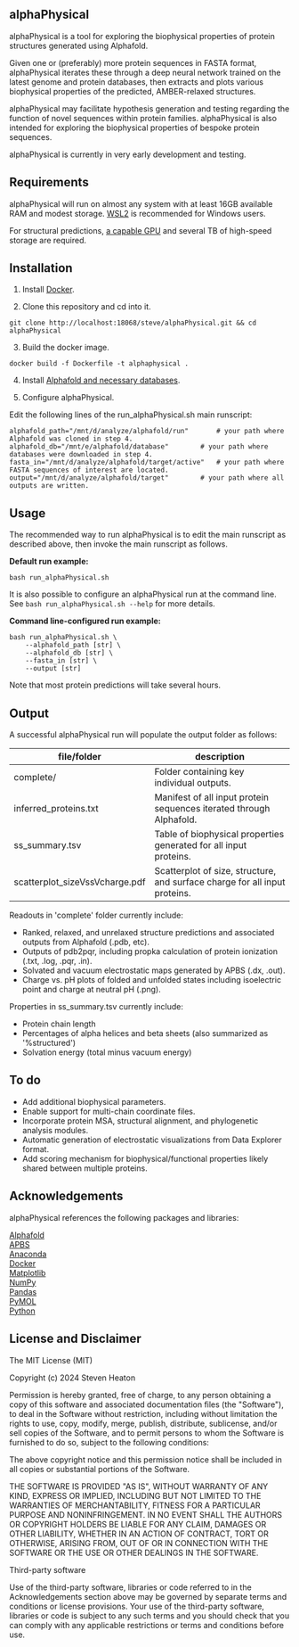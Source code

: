 ## alphaPhysical

alphaPhysical is a tool for exploring the biophysical properties of protein structures
generated using Alphafold.

Given one or (preferably) more protein sequences in FASTA format, alphaPhysical iterates these through
a deep neural network trained on the latest genome and protein databases, then extracts
and plots various biophysical properties of the predicted, AMBER-relaxed structures.

alphaPhysical may facilitate hypothesis generation and testing regarding the function of novel
sequences within protein families. alphaPhysical is also intended for exploring the
biophysical properties of bespoke protein sequences.

alphaPhysical is currently in very early development and testing.


## Requirements

alphaPhysical will run on almost any system with at least 16GB available RAM and modest storage.
[WSL2](https://learn.microsoft.com/en-us/windows/wsl/install) is recommended for Windows users.

For structural predictions, [a capable GPU](https://www.nvidia.com/en-us/design-visualization/desktop-graphics/#nv-accordion-bd50fbb79d-item-7577526115) and several TB of high-speed storage are required.


## Installation

1. Install [Docker](https://www.docker.com/).

2. Clone this repository and cd into it.

```
git clone http://localhost:18068/steve/alphaPhysical.git && cd alphaPhysical
```

3. Build the docker image.

```
docker build -f Dockerfile -t alphaphysical .
```

4. Install [Alphafold and necessary databases](https://github.com/google-deepmind/alphafold).

5. Configure alphaPhysical.

Edit the following lines of the run_alphaPhysical.sh main runscript: 

    alphafold_path="/mnt/d/analyze/alphafold/run"		# your path where Alphafold was cloned in step 4.
    alphafold_db="/mnt/e/alphafold/database"		# your path where databases were downloaded in step 4.
    fasta_in="/mnt/d/analyze/alphafold/target/active"	# your path where FASTA sequences of interest are located.
    output="/mnt/d/analyze/alphafold/target"		# your path where all outputs are written.


## Usage

The recommended way to run alphaPhysical is to edit the main runscript as described above,
then invoke the main runscript as follows.


**Default run example:**

```
bash run_alphaPhysical.sh

```

It is also possible to configure an alphaPhysical run at the command line.
See `bash run_alphaPhysical.sh --help` for more details.


**Command line-configured run example:**

```
bash run_alphaPhysical.sh \
	--alphafold_path [str] \
	--alphafold_db [str] \
	--fasta_in [str] \
	--output [str]

```

Note that most protein predictions will take several hours.


## Output

A successful alphaPhysical run will populate the output folder as follows:

| file/folder | description |
| ------ | ------ |
| complete/       | Folder containing key individual outputs.       |
| inferred_proteins.txt       | Manifest of all input protein sequences iterated through Alphafold.       |
| ss_summary.tsv       | Table of biophysical properties generated for all input proteins.       |
| scatterplot_sizeVssVcharge.pdf | Scatterplot of size, structure, and surface charge for all input proteins. |

Readouts in 'complete' folder currently include:
- Ranked, relaxed, and unrelaxed structure predictions and associated outputs from Alphafold (.pdb, etc).
- Outputs of pdb2pqr, including propka calculation of protein ionization (.txt, .log, .pqr, .in).
- Solvated and vacuum electrostatic maps generated by APBS (.dx, .out).
- Charge vs. pH plots of folded and unfolded states including isoelectric point and charge at neutral pH (.png).


Properties in ss_summary.tsv currently include:
- Protein chain length
- Percentages of alpha helices and beta sheets (also summarized as '%structured')
- Solvation energy (total minus vacuum energy)
 

## To do

- Add additional biophysical parameters.
- Enable support for multi-chain coordinate files.
- Incorporate protein MSA, structural alignment, and phylogenetic analysis modules.
- Automatic generation of electrostatic visualizations from Data Explorer format.
- Add scoring mechanism for biophysical/functional properties likely shared
between multiple proteins.


## Acknowledgements

alphaPhysical references the following packages and libraries:

[Alphafold](https://github.com/google-deepmind/alphafold)\
[APBS](https://www.poissonboltzmann.org/)\
[Anaconda](https://www.anaconda.com/)\
[Docker](https://www.docker.com/)\
[Matplotlib](https://matplotlib.org/)\
[NumPy](https://numpy.org/)\
[Pandas](https://pandas.pydata.org/)\
[PyMOL](https://pymol.org/conda/)\
[Python](https://www.python.org/)


## License and Disclaimer

The MIT License (MIT)

Copyright (c) 2024 Steven Heaton

Permission is hereby granted, free of charge, to any person obtaining a copy of this software and associated documentation files (the "Software"), to deal in the Software without restriction, including without limitation the rights to use, copy, modify, merge, publish, distribute, sublicense, and/or sell copies of the Software, and to permit persons to whom the Software is furnished to do so, subject to the following conditions:

The above copyright notice and this permission notice shall be included in all copies or substantial portions of the Software.

THE SOFTWARE IS PROVIDED "AS IS", WITHOUT WARRANTY OF ANY KIND, EXPRESS OR IMPLIED, INCLUDING BUT NOT LIMITED TO THE WARRANTIES OF MERCHANTABILITY, FITNESS FOR A PARTICULAR PURPOSE AND NONINFRINGEMENT. IN NO EVENT SHALL THE AUTHORS OR COPYRIGHT HOLDERS BE LIABLE FOR ANY CLAIM, DAMAGES OR OTHER LIABILITY, WHETHER IN AN ACTION OF CONTRACT, TORT OR OTHERWISE, ARISING FROM, OUT OF OR IN CONNECTION WITH THE SOFTWARE OR THE USE OR OTHER DEALINGS IN THE SOFTWARE.


Third-party software

Use of the third-party software, libraries or code referred to in the Acknowledgements section above may be governed by separate terms and conditions or license provisions. Your use of the third-party software, libraries or code is subject to any such terms and you should check that you can comply with any applicable restrictions or terms and conditions before use.
